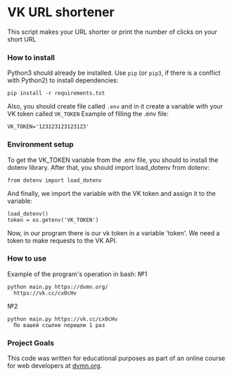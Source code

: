 # VK URL shortener

This script makes your URL shorter or print the number of clicks on your short URL

### How to install

Python3 should already be installed. 
Use `pip` (or `pip3`, if there is a conflict with Python2) to install dependencies:
```
pip install -r requirements.txt
```

Also, you should create file called `.env` and in it create a variable with your VK token called `VK_TOKEN`
Example of filling the .env file:
```
VK_TOKEN='123123123123123'
```

### Environment setup

To get the VK_TOKEN variable from the .env file, you should to install the dotenv library.
After that, you should import load_dotenv from dotenv:
```
from dotenv import load_dotenv
```
And finally, we import the variable with the VK token and assign it to the variable:
```
load_dotenv()
token = os.getenv('VK_TOKEN')
```
Now, in our program there is our vk token in a variable 'token'. We need a token to make requests to the VK API.

### How to use

Example of the program's operation in bash:
№1
```
python main.py https://dvmn.org/
  https://vk.cc/cx0cHv
```
№2
```
python main.py https://vk.cc/cx0cHv
  По вашей ссылке перешли 1 раз
```

### Project Goals

This code was written for educational purposes as part of an online course for web developers at [dvmn.org](https://dvmn.org/).
